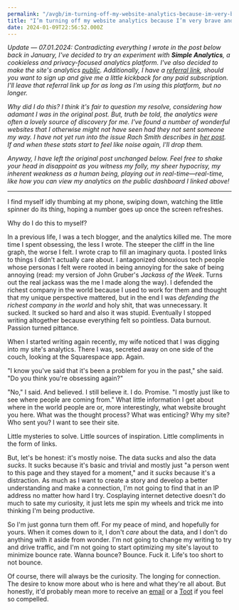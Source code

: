 ```yaml
---
permalink: "/avgb/im-turning-off-my-website-analytics-because-im-very-brave-and-i-promise-i-truly-do-not-care-about-the-numbers/index.html"
title: "I’m turning off my website analytics because I’m very brave and I promise I truly do not care about the numbers"
date: 2024-01-09T22:56:52.000Z
---
```


*Update — 07.01.2024: Contradicting everything I wrote in the post below back in January, I've decided to try an experiment with **Simple Analytics**, a cookieless and privacy-focused analytics platform. I've also decided to make the site's analytics [public](https://dashboard.simpleanalytics.com/gkeenan.co). Additionally, I have a [referral link](https://www.simpleanalytics.com/?referral=faqus), should you want to sign up and give me a little kickback for any paid subscription. I'll leave that referral link up for as long as I'm using this platform, but no longer.*

*Why did I do this? I think it's fair to question my resolve, considering how adamant I was in the original post. But, truth be told, the analytics were often a lovely source of discovery for me. I've found a number of wonderful websites that I otherwise might not have seen had they not sent someone my way. I have not yet run into the issue Rach Smith describes in [her post](https://rachsmith.com/i-turned-off-analytics/). If and when these stats start to feel like noise again, I'll drop them.*

*Anyway, I have left the original post unchanged below. Feel free to shake your head in disappoint as you witness my folly, my sheer hypocrisy, my inherent weakness as a human being, playing out in real-time—real-time, like how you can view my analytics on the public dashboard I linked above!*

<hr>

I find myself idly thumbing at my phone, swiping down, watching the little spinner do its thing, hoping a number goes up once the screen refreshes.

Why do I do this to myself?

In a previous life, I was a tech blogger, and the analytics killed me. The more time I spent obsessing, the less I wrote. The steeper the cliff in the line graph, the worse I felt. I wrote crap to fill an imaginary quota. I posted links to things I didn't actually care about. I antagonized obnoxious tech people whose personas I felt were rooted in being annoying for the sake of being annoying (read: my version of John Gruber's _Jackass of the Week_. Turns out the real jackass was the me I made along the way). I defended the richest company in the world because I used to work for them and thought that my unique perspective mattered, but in the end I was _defending the richest company in the world_ and holy shit, that was unnecessary. It sucked. It sucked so hard and also it was stupid. Eventually I stopped writing altogether because everything felt so pointless. Data burnout. Passion turned pittance.

When I started writing again recently, my wife noticed that I was digging into my site's analytics. There I was, secreted away on one side of the couch, looking at the Squarespace app. Again.

"I know you've said that it's been a problem for you in the past," she said. "Do you think you're obsessing again?"

"No," I said. And believed. I still believe it. I do. Promise. "I mostly just like to see where people are coming from." What little information I get about where in the world people are or, more interestingly, what website brought you here. What was the thought process? What was enticing? Why my site? Who sent you? I want to see their site.

Little mysteries to solve. Little sources of inspiration. Little compliments in the form of links.

But, let's be honest: it's mostly noise. The data sucks and also the data _sucks_. It sucks because it's basic and trivial and mostly just "a person went to this page and they stayed for a moment," and it _sucks_ because it's a distraction. As much as I want to create a story and develop a better understanding and make a connection, I'm not going to find that in an IP address no matter how hard I try. Cosplaying internet detective doesn't do much to sate my curiosity, it just lets me spin my wheels and trick me into thinking I'm being productive.

So I'm just gonna turn them off. For my peace of mind, and hopefully for yours. When it comes down to it, I don't _care_ about the data, and I don't do anything with it aside from wonder. I'm not going to change my writing to try and drive traffic, and I'm not going to start optimizing my site's layout to minimize bounce rate. Wanna bounce? Bounce. Fuck it. Life's too short to not bounce.

Of course, there will always be the curiosity. The longing for connection. The desire to know more about who is here and what they're all about. But honestly, it'd probably mean more to receive an [email](mailto:keenan@gkeenan.co) or a [Toot](https://social.lol/@keenan) if you feel so compelled.
